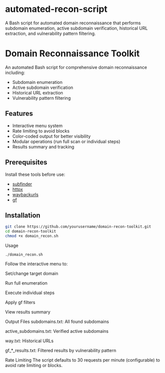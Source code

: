 # automated-recon-script
A Bash script for automated domain reconnaissance that performs subdomain enumeration, active subdomain verification, historical URL extraction, and vulnerability pattern filtering.
# Domain Reconnaissance Toolkit

An automated Bash script for comprehensive domain reconnaissance including:
- Subdomain enumeration
- Active subdomain verification
- Historical URL extraction
- Vulnerability pattern filtering

## Features
- Interactive menu system
- Rate limiting to avoid blocks
- Color-coded output for better visibility
- Modular operations (run full scan or individual steps)
- Results summary and tracking

## Prerequisites
Install these tools before use:
- [subfinder](https://github.com/projectdiscovery/subfinder)
- [httpx](https://github.com/projectdiscovery/httpx)
- [waybackurls](https://github.com/tomnomnom/waybackurls)
- [gf](https://github.com/tomnomnom/gf)

## Installation
```bash
git clone https://github.com/yourusername/domain-recon-toolkit.git
cd domain-recon-toolkit
chmod +x domain_recon.sh
```
Usage

```
./domain_recon.sh
```
Follow the interactive menu to:

Set/change target domain

Run full enumeration

Execute individual steps

Apply gf filters

View results summary

Output Files
subdomains.txt: All found subdomains

active_subdomains.txt: Verified active subdomains

way.txt: Historical URLs

gf_*_results.txt: Filtered results by vulnerability pattern

Rate Limiting
The script defaults to 30 requests per minute (configurable) to avoid rate limiting or blocks.


